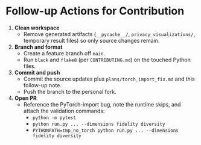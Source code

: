 # Follow-up Actions for Contribution

1. **Clean workspace**
   - Remove generated artifacts (`__pycache__/`, `privacy_visualizations/`, temporary result files) so only source changes remain.
2. **Branch and format**
   - Create a feature branch off `main`.
   - Run `black` and `flake8` (per `CONTRIBUTING.md`) on the touched Python files.
3. **Commit and push**
   - Commit the source updates plus `plans/torch_import_fix.md` and this follow-up note.
   - Push the branch to the personal fork.
4. **Open PR**
   - Reference the PyTorch-import bug, note the runtime skips, and attach the validation commands:
     * `python -m pytest`
     * `python run.py ... --dimensions fidelity diversity`
     * `PYTHONPATH=tmp_no_torch python run.py ... --dimensions fidelity diversity`
